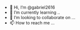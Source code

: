 - 👋 Hi, I’m @gabriel2616
- 🌱 I’m currently learning ..
- 💞️ I’m looking to collaborate on ...
- 📫 How to reach me ...

<!---
gabriel2616/gabriel2616 is a ✨ special ✨ repository because its `README.md` (this file) appears on your GitHub profile.
You can click the Preview link to take a look at your changes.
--->
